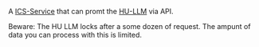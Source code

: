 A [ICS-Service](https://iqb-specifications.github.io/coding-service/) that can promt the [HU-LLM](https://llm1-compute.cms.hu-berlin.de/) via API.

Beware: The HU LLM locks after a some dozen of request. The ampunt of data you can process with this is limited.
